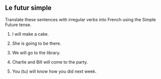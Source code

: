 ## **Le futur simple**

Translate these sentences with irregular verbs into French using the Simple Future tense.

 1. I will make a cake.
 
 2. She is going to be there.

 3.  We will go to the library.
 
 4. Charlie and Bill will come to the party.
 
 5. You (tu) will know how you did next week. 